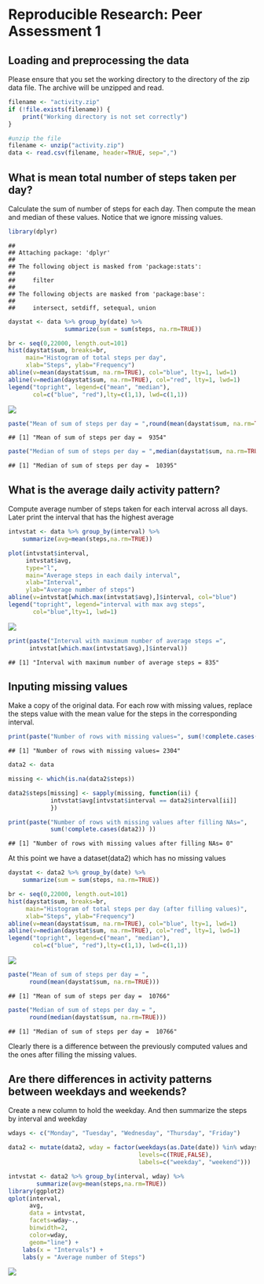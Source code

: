 # Reproducible Research: Peer Assessment 1


## Loading and preprocessing the data  
Please ensure that you set the working directory to the directory of the zip data file. The archive will be unzipped and read.

```r
filename <- "activity.zip"
if (!file.exists(filename)) {
    print("Working directory is not set correctly")
}

#unzip the file
filename <- unzip("activity.zip")
data <- read.csv(filename, header=TRUE, sep=",")
```


## What is mean total number of steps taken per day?

Calculate the sum of number of steps for each day. Then compute the mean and median of these values. Notice that we ignore missing values.


```r
library(dplyr)
```

```
## 
## Attaching package: 'dplyr'
## 
## The following object is masked from 'package:stats':
## 
##     filter
## 
## The following objects are masked from 'package:base':
## 
##     intersect, setdiff, setequal, union
```

```r
daystat <- data %>% group_by(date) %>% 
                summarize(sum = sum(steps, na.rm=TRUE))

br <- seq(0,22000, length.out=101)
hist(daystat$sum, breaks=br, 
     main="Histogram of total steps per day", 
     xlab="Steps", ylab="Frequency")
abline(v=mean(daystat$sum, na.rm=TRUE), col="blue", lty=1, lwd=1)
abline(v=median(daystat$sum, na.rm=TRUE), col="red", lty=1, lwd=1)
legend("topright", legend=c("mean", "median"),
       col=c("blue", "red"),lty=c(1,1), lwd=c(1,1))
```

![](PA1_template_files/figure-html/unnamed-chunk-2-1.png) 

```r
paste("Mean of sum of steps per day = ",round(mean(daystat$sum, na.rm=TRUE)))
```

```
## [1] "Mean of sum of steps per day =  9354"
```

```r
paste("Median of sum of steps per day = ",median(daystat$sum, na.rm=TRUE))
```

```
## [1] "Median of sum of steps per day =  10395"
```


## What is the average daily activity pattern?
Compute average number of steps taken for each interval across all days. Later print the interval that has the highest average

```r
intvstat <- data %>% group_by(interval) %>% 
    summarize(avg=mean(steps,na.rm=TRUE))

plot(intvstat$interval, 
     intvstat$avg, 
     type="l",
     main="Average steps in each daily interval",
     xlab="Interval",
     ylab="Average number of steps")
abline(v=intvstat[which.max(intvstat$avg),]$interval, col="blue")
legend("topright", legend="interval with max avg steps",
       col="blue",lty=1, lwd=1)
```

![](PA1_template_files/figure-html/unnamed-chunk-3-1.png) 

```r
print(paste("Interval with maximum number of average steps =", 
      intvstat[which.max(intvstat$avg),]$interval))
```

```
## [1] "Interval with maximum number of average steps = 835"
```


## Inputing missing values
Make a copy of the original data. For each row with missing values, replace the steps value with the mean value for the steps in the corresponding interval.

```r
print(paste("Number of rows with missing values=", sum(!complete.cases(data))))
```

```
## [1] "Number of rows with missing values= 2304"
```

```r
data2 <- data

missing <- which(is.na(data2$steps))

data2$steps[missing] <- sapply(missing, function(ii) {
            intvstat$avg[intvstat$interval == data2$interval[ii]]
            })

print(paste("Number of rows with missing values after filling NAs=", 
            sum(!complete.cases(data2)) ))
```

```
## [1] "Number of rows with missing values after filling NAs= 0"
```
At this point we have a dataset(data2) which has no missing values


```r
daystat <- data2 %>% group_by(date) %>% 
    summarize(sum = sum(steps, na.rm=TRUE))

br <- seq(0,22000, length.out=101)
hist(daystat$sum, breaks=br,
     main="Histogram of total steps per day (after filling values)", 
     xlab="Steps", ylab="Frequency")
abline(v=mean(daystat$sum, na.rm=TRUE), col="blue", lty=1, lwd=1)
abline(v=median(daystat$sum, na.rm=TRUE), col="red", lty=1, lwd=1)
legend("topright", legend=c("mean", "median"),
       col=c("blue", "red"),lty=c(1,1), lwd=c(1,1))
```

![](PA1_template_files/figure-html/unnamed-chunk-5-1.png) 

```r
paste("Mean of sum of steps per day = ",
      round(mean(daystat$sum, na.rm=TRUE)))
```

```
## [1] "Mean of sum of steps per day =  10766"
```

```r
paste("Median of sum of steps per day = ",
      round(median(daystat$sum, na.rm=TRUE)))
```

```
## [1] "Median of sum of steps per day =  10766"
```

Clearly there is a difference between the previously computed values and the ones after filling the missing values.

## Are there differences in activity patterns between weekdays and weekends?

Create a new column to hold the weekday. And then summarize the steps by interval and weekday


```r
wdays <- c("Monday", "Tuesday", "Wednesday", "Thursday", "Friday")

data2 <- mutate(data2, wday = factor(weekdays(as.Date(date)) %in% wdays, 
                                     levels=c(TRUE,FALSE),
                                     labels=c("weekday", "weekend")))

intvstat <- data2 %>% group_by(interval, wday) %>% 
        summarize(avg=mean(steps,na.rm=TRUE))
library(ggplot2)
qplot(interval, 
      avg, 
      data = intvstat, 
      facets=wday~.,
      binwidth=2,
      color=wday,
      geom="line") +
    labs(x = "Intervals") +
    labs(y = "Average number of Steps") 
```

![](PA1_template_files/figure-html/unnamed-chunk-6-1.png) 
